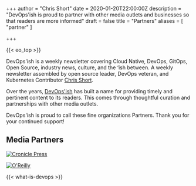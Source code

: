 +++
author = "Chris Short"
date = 2020-01-20T22:00:00Z
description = "DevOps'ish is proud to partner with other media outlets and businesses so that readers are more informed"
draft = false
title = "Partners"
aliases = [
	"partner"
]

+++

{{< eo_top >}}

DevOps'ish is a weekly newsletter covering Cloud Native, DevOps, GitOps, Open Source, industry news, culture, and the ‘ish between. A weekly newsletter assembled by open source leader, DevOps veteran, and Kubernetes Contributor [Chris Short](https://chrisshort.me).

Over the years, [DevOps'ish](/) has built a name for providing timely and pertinent content to its readers. This comes through thoughtful curation and partnerships with other media outlets.

DevOps'ish is proud to call these fine organizations Partners. Thank you for your continued support!

## Media Partners

[![Cronicle Press](https://shortcdn.com/devopsish/cronicle-press.png)](https://cronicle.press/)

[![O'Reilly](https://shortcdn.com/devopsish/oreilly.jpg)](https://www.oreilly.com/pub/cpc/295836)

{{< what-is-devops >}}
